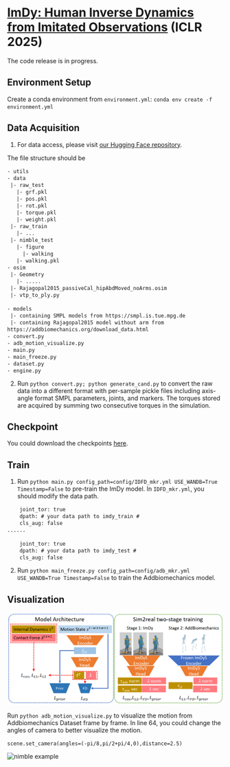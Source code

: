 # [ImDy: Human Inverse Dynamics from Imitated Observations](https://foruck.github.io/ImDy/) (ICLR 2025) 

The code release is in progress.

## Environment Setup

Create a conda environment from `environment.yml`: `conda env create -f environment.yml`

## Data Acquisition

1. For data access, please visit [our Hugging Face repository](https://huggingface.co/datasets/XinpengLiu/ImDy).

The file structure should be 

```
- utils
- data
 |- raw_test
   |- grf.pkl
   |- pos.pkl
   |- rot.pkl
   |- torque.pkl
   |- weight.pkl
 |- raw_train
   |- ...
 |- nimble_test
   |- figure
     |- walking
   |- walking.pkl
- osim
 |- Geometry
   |- .....
 |- Rajagopal2015_passiveCal_hipAbdMoved_noArms.osim
 |- vtp_to_ply.py

- models
 |- containing SMPL models from https://smpl.is.tue.mpg.de
 |- containing Rajagopal2015 model without arm from https://addbiomechanics.org/download_data.html
- convert.py
- adb_motion_visualize.py
- main.py
- main_freeze.py
- dataset.py
- engine.py
```

2. Run ``python convert.py; python generate_cand.py`` to convert the raw data into a different format with per-sample pickle files including axis-angle format SMPL parameters, joints, and markers. 
The torques stored are acquired by summing two consecutive torques in the simulation. 


## Checkpoint

You could download the checkpoints [here](https://drive.google.com/drive/folders/1kDr_UpdpE19efO99sp-oCInreX7o1CqY?usp=sharing). 


## Train

1. Run ``python main.py config_path=config/IDFD_mkr.yml USE_WANDB=True Timestamp=False`` to pre-train the ImDy model. In ``IDFD_mkr.yml``, you should modify the data path.
```
    joint_tor: true
    dpath: # your data path to imdy_train #
    cls_aug: false
......

    joint_tor: true
    dpath: # your data path to imdy_test #
    cls_aug: false
```

2. Run ``python main_freeze.py config_path=config/adb_mkr.yml USE_WANDB=True Timestamp=False`` to train the Addbiomechanics model. 

## Visualization
![imdys](./static/images/imdys.PNG)

Run ``python adb_motion_visualize.py`` to visualize the motion from Addbiomechanics Dataset frame by frame.
In line 64, you could change the angles of camera to better visualize the motion.
```
scene.set_camera(angles=(-pi/8,pi/2+pi/4,0),distance=2.5) 
```
![nimble example](./data/nimble_test/figure/walking/walking.gif)



